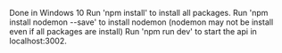 Done in Windows 10 
Run 'npm install' to install all packages.
Run 'npm install nodemon --save' to install nodemon (nodemon may not be install even if all packages are install)
Run 'npm run dev' to start the api in localhost:3002.

